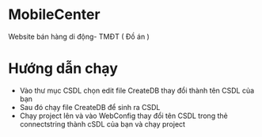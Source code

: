 # MobileCenter
Website bán hàng di động- TMĐT ( Đồ án )

# Hướng dẫn chạy

- Vào thư mục CSDL chọn edit file CreateDB thay đổi thành tên CSDL của bạn
- Sau đó chạy file CreateDB để sinh ra CSDL
- Chạy project lên và vào WebConfig thay đổi tên CSDL trong thẻ connectstring thành cSDL của bạn và chạy project
 